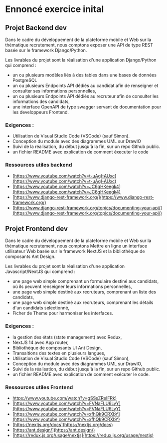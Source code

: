 # Ennoncé exercice inital

## Projet Backend dev

Dans le cadre du développement de la plateforme mobile et Web sur la thématique recrutement, nous comptons exposer une API de type REST basée sur le framework Django/Python.

Les livrables du projet sont la réalisation d'une application Django/Python qui comprend : 
- un ou plusieurs modèles liés à des tables dans une bases de données PostgreSQL
- un ou plusieurs Endpoints API dédiés au candidat afin de renseigner et consulter ses informations personnelles,
- un ou plusieurs Endpoints API dédiés au recruteur afin de consulter les informations des candidats, 
- une interface OpenAPI de type swagger servant de documentation pour les developpeurs Frontend.

### Exigences :
* Utilisation de Visual Studio Code (VSCode) (sauf Simon).
* Conception du module avec des diagrammes UML sur DrawIO
* Suivi de la réalisation, du début jusqu'à la fin, sur un repo Github public.
* un fichier README avec explication de comment éxecuter le code 

### Ressources utiles backend
- [https://www.youtube.com/watch?v=t-uAgI-AUxc](https://www.youtube.com/watch?v=t-uAgI-AUxc)
- [https://www.youtube.com/watch?v=JC6gHKeegk4](https://www.youtube.com/watch?v=JC6gHKeegk4)
- [https://www.django-rest-framework.org/](https://www.django-rest-framework.org/)
- [https://www.django-rest-framework.org/topics/documenting-your-api/](https://www.django-rest-framework.org/topics/documenting-your-api/)

## Projet Frontend dev

Dans le cadre du développement de la plateforme mobile et Web sur la thématique recrutement, nous comptons Mettre en ligne un interface utilisateur Web basée sur le framework NextJS et la bibliothèque de composants Ant Design.

Les livrables du projet sont la réalisation d'une application Javascript/NextJS qui comprend : 
- une page web simple comprenant un formulaire destiné aux candidats, où ils peuvent renseigner leurs informations personnelles,  
- une page web simple destiné aux recruteurs, comprenant un liste des candidats,  
- une page web simple destiné aux recruteurs, comprenant les détails d'un candidats selectionné,
- Ficher de Theme pour harmoniser les interfaces.

### Exigences :
* la gestion des états (state management) avec Redux,
* NextJS 14 avec App router,
* Bibliothèque de composants UI Ant Design,
* Transaltions des textes en plusieurs langues,
* Utilisation de Visual Studio Code (VSCode) (sauf Simon),
* Conception du module avec des diagrammes UML sur DrawIO,
* Suivi de la réalisation, du début jusqu'à la fin, sur un repo Github public.
* un fichier README avec explication de comment exécuter le code.

### Ressources utiles Frontend
- [https://www.youtube.com/watch?v=gSSsZReIFRk)](https://www.youtube.com/watch?v=gSSsZReIFRk)
- [https://www.youtube.com/watch?v=FVNaFLU6LyY](https://www.youtube.com/watch?v=FVNaFLU6LyY)
- [https://www.youtube.com/watch?v=xfhQk9CRXbY](https://www.youtube.com/watch?v=xfhQk9CRXbY)
- [https://nextjs.org/docs](https://nextjs.org/docs)
- [https://ant.design/](https://ant.design/)
- [https://redux.js.org/usage/nextjs](https://redux.js.org/usage/nextjs)


